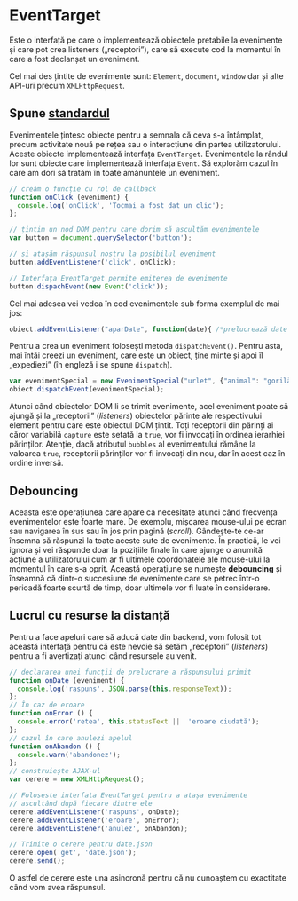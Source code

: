 # EventTarget

Este o interfață pe care o implementează obiectele pretabile la evenimente și care pot crea listeners („receptori”), care să execute cod la momentul în care a fost declanșat un eveniment.

Cel mai des țintite de evenimente sunt: `Element`, `document`, `window` dar și alte API-uri precum `XMLHttpRequest`.

## Spune [standardul](https://dom.spec.whatwg.org/#introduction-to-dom-events)

Evenimentele țintesc obiecte pentru a semnala că ceva s-a întâmplat, precum activitate nouă pe rețea sau o interacțiune din partea utilizatorului. Aceste obiecte implementează interfața `EventTarget`. Evenimentele la rândul lor sunt obiecte care implementează interfața `Event`. Să explorăm cazul în care am dori să tratăm în toate amănuntele un eveniment.

```javascript
// creăm o funcție cu rol de callback
function onClick (eveniment) {
  console.log('onClick', 'Tocmai a fost dat un clic');
};

// țintim un nod DOM pentru care dorim să ascultăm evenimentele
var button = document.querySelector('button');

// si atașăm răspunsul nostru la posibilul eveniment
button.addEventListener('click', onClick);

// Interfața EventTarget permite emiterea de evenimente
button.dispachEvent(new Event('click'));
```

Cel mai adesea vei vedea în cod evenimentele sub forma exemplul de mai jos:

```javascript
obiect.addEventListener("aparDate", function(date){ /*prelucrează date */ });
```

Pentru a crea un eveniment folosești metoda `dispatchEvent()`. Pentru asta, mai întâi creezi un eveniment, care este un obiect, ține minte și apoi îl „expediezi” (în engleză i se spune `dispatch`).

```javascript
var evenimentSpecial = new EvenimentSpecial("urlet", {"animal": "gorilă"});
obiect.dispatchEvent(evenimentSpecial);
```

Atunci când obiectelor DOM li se trimit evenimente, acel eveniment poate să ajungă și la „receptorii” (*listeners*) obiectelor părinte ale respectivului element pentru care este obiectul DOM țintit. Toți receptorii din părinți ai căror variabilă `capture` este setată la `true`, vor fi invocați în ordinea ierarhiei părinților. Atenție, dacă atributul `bubbles` al evenimentului rămâne la valoarea `true`, receptorii părinților vor fi invocați din nou, dar în acest caz în ordine inversă.

## Debouncing

Aceasta este operațiunea care apare ca necesitate atunci când frecvența evenimentelor este foarte mare. De exemplu, mișcarea mouse-ului pe ecran sau navigarea în sus sau în jos prin pagină (*scroll*). Gândește-te ce-ar însemna să răspunzi la toate aceste sute de evenimente. În practică, le vei ignora și vei răspunde doar la pozițiile finale în care ajunge o anumită acțiune a utilizatorului cum ar fi ultimele coordonatele ale mouse-ului la momentul în care s-a oprit. Această operațiune se numește **debouncing** și înseamnă că dintr-o succesiune de evenimente care se petrec într-o perioadă foarte scurtă de timp, doar ultimele vor fi luate în considerare.

## Lucrul cu resurse la distanță

Pentru a face apeluri care să aducă date din backend, vom folosit tot această interfață pentru că este nevoie să setăm „receptori” (*listeners*) pentru a fi avertizați atunci când resursele au venit.

```javascript
// declararea unei funcții de prelucrare a răspunsului primit
function onDate (eveniment) {
  console.log('raspuns', JSON.parse(this.responseText));
};
// În caz de eroare
function onError () {
  console.error('retea', this.statusText ||  'eroare ciudată');
};
// cazul în care anulezi apelul
function onAbandon () {
  console.warn('abandonez');
};
// construiește AJAX-ul
var cerere = new XMLHttpRequest();

// Foloseste interfata EventTarget pentru a atașa evenimente
// ascultând după fiecare dintre ele
cerere.addEventListener('raspuns', onDate);
cerere.addEventListener('eroare', onError);
cerere.addEventListener('anulez', onAbandon);

// Trimite o cerere pentru date.json
cerere.open('get', 'date.json');
cerere.send();
```

O astfel de cerere este una asincronă pentru că nu cunoaștem cu exactitate când vom avea răspunsul.

